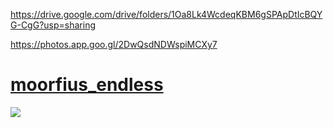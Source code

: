 https://drive.google.com/drive/folders/1Oa8Lk4WcdeqKBM6gSPApDtIcBQYG-CgG?usp=sharing

https://photos.app.goo.gl/2DwQsdNDWspiMCXy7

# [moorfius_endless](https://drive.google.com/drive/folders/1Oa8Lk4WcdeqKBM6gSPApDtIcBQYG-CgG?usp=sharing)
![](https://photos.google.com/share/AF1QipNB0GR7dLFMezspnsXpn_j1m6Hm82mw0vxLRorJ-1wHY5dGRcuwz28xJ90PczsHig/photo/AF1QipN2EabbdEGcTQ-fupcNROQgLAbXGpcR_Qv1wxAt?key=RnZrSHZhU0NRZk9PLUlyMUpjY1pmVG1zRk5NOTNR)
